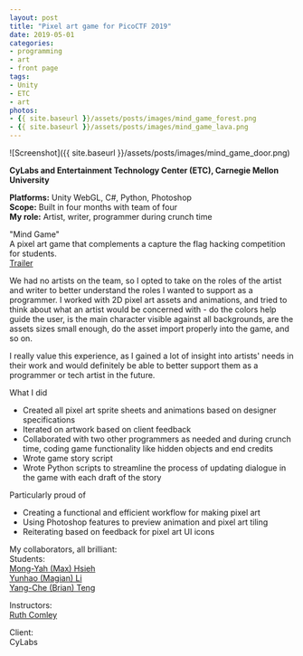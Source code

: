 ```yaml
---
layout: post
title: "Pixel art game for PicoCTF 2019"
date: 2019-05-01
categories:
- programming
- art
- front page
tags:
- Unity
- ETC
- art
photos:
- {{ site.baseurl }}/assets/posts/images/mind_game_forest.png
- {{ site.baseurl }}/assets/posts/images/mind_game_lava.png
---
```


![Screenshot]({{ site.baseurl }}/assets/posts/images/mind_game_door.png)  

**CyLabs and Entertainment Technology Center (ETC), Carnegie Mellon University**  

**Platforms:** Unity WebGL, C#, Python, Photoshop  
**Scope:** Built in four months with team of four  
**My role:** Artist, writer, programmer during crunch time

"Mind Game"  
A pixel art game that complements a capture the flag hacking competition for students.  
[Trailer](https://www.youtube.com/watch?v=qUFjATtHc_s)

<!-- more -->

We had no artists on the team, so I opted to take on the roles of the artist and writer to better understand the roles I wanted to support as a programmer. I worked with 2D pixel art assets and animations, and tried to think about what an artist would be concerned with - do the colors help guide the user, is the main character visible against all backgrounds, are the assets sizes small enough, do the asset import properly into the game, and so on. 

I really value this experience, as I gained a lot of insight into artists' needs in their work and would definitely be able to better support them as a programmer or tech artist in the future.

What I did
* Created all pixel art sprite sheets and animations based on designer specifications
* Iterated on artwork based on client feedback
* Collaborated with two other programmers as needed and during crunch time, coding game functionality like hidden objects and end credits
* Wrote game story script
* Wrote Python scripts to streamline the process of updating dialogue in the game with each draft of the story

Particularly proud of
* Creating a functional and efficient workflow for making pixel art
* Using Photoshop features to preview animation and pixel art tiling
* Reiterating based on feedback for pixel art UI icons

My collaborators, all brilliant:  
Students:  
[Mong-Yah (Max)	Hsieh](https://www.etc.cmu.edu/blog/author/mongyahh/)  
[Yunhao (Magian) Li](https://www.etc.cmu.edu/blog/author/yunhaol/)  
[Yang-Che (Brian) Teng](https://www.etc.cmu.edu/blog/author/yangchet/)  

Instructors:  
[Ruth Comley](https://www.etc.cmu.edu/blog/author/rcomley/)  

Client:  
CyLabs